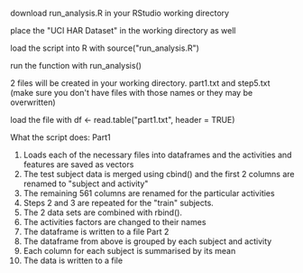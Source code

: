 download run_analysis.R in your RStudio working directory

place the "UCI HAR Dataset" in the working directory as well

load the script into R with source("run_analysis.R")

run the function with run_analysis()

2 files will be created in your working directory. part1.txt and step5.txt (make sure you don't have files with those names or they may be overwritten)

load the file with df <- read.table("part1.txt", header = TRUE)

What the script does:
Part1
1. Loads each of the necessary files into dataframes and the activities and features are saved as vectors
2. The test subject data is merged using cbind() and the first 2 columns are renamed to "subject and activity"
3. The remaining 561 columns are renamed for the particular activities
4. Steps 2 and 3 are repeated for the "train" subjects.
5. The 2 data sets are combined with rbind().
6. The activities factors are changed to their names
7. The dataframe is written to a file
Part 2
8. The dataframe from above is grouped by each subject and activity
9. Each column for each subject is summarised by its mean
10. The data is written to a file
